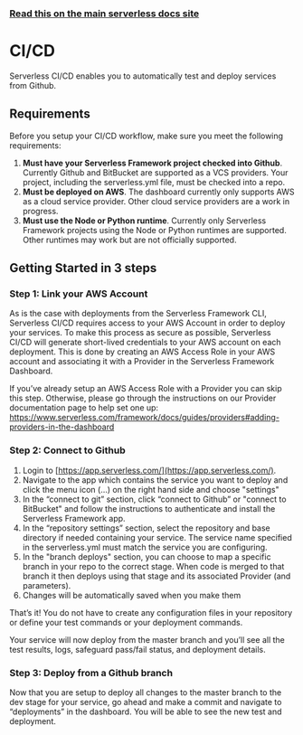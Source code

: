 <!--
title: Serverless Dashboard - CI/CD
menuText: CI/CD
menuOrder: 4
layout: Doc
-->

<!-- DOCS-SITE-LINK:START automatically generated  -->

### [Read this on the main serverless docs site](https://serverless.com/framework/docs/guides/cicd/)

<!-- DOCS-SITE-LINK:END -->

# CI/CD

Serverless CI/CD enables you to automatically test and deploy services from Github.

## Requirements

Before you setup your CI/CD workflow, make sure you meet the following requirements:

1. **Must have your Serverless Framework project checked into Github**. Currently Github and BitBucket are supported as a VCS providers. Your project, including the serverless.yml file, must be checked into a repo.
2. **Must be deployed on AWS**. The dashboard currently only supports AWS as a cloud service provider. Other cloud service providers are a work in progress.
3. **Must use the Node or Python runtime**. Currently only Serverless Framework projects using the Node or Python runtimes are supported. Other runtimes may work but are not officially supported.

## Getting Started in 3 steps

### Step 1: Link your AWS Account

As is the case with deployments from the Serverless Framework CLI, Serverless CI/CD requires access to your AWS Account in order to deploy your services. To make this process as secure as possible, Serverless CI/CD will generate short-lived credentials to your AWS account on each deployment. This is done by creating an AWS Access Role in your AWS account and associating it with a Provider in the Serverless Framework Dashboard.

If you’ve already setup an AWS Access Role with a Provider you can skip this step. Otherwise, please go through the instructions on our Provider documentation page to help set one up: https://www.serverless.com/framework/docs/guides/providers#adding-providers-in-the-dashboard

### Step 2: Connect to Github

1. Login to [https://app.serverless.com/](https://app.serverless.com/).
2. Navigate to the app which contains the service you want to deploy and click the menu icon (...) on the right hand side and choose "settings"
3. In the “connect to git” section, click “connect to Github” or "connect to BitBucket" and follow the instructions to authenticate and install the Serverless Framework app.
4. In the “repository settings” section, select the repository and base directory if needed containing your service. The service name specified in the serverless.yml must match the service you are configuring.
5. In the "branch deploys" section, you can choose to map a specific branch in your repo to the correct stage. When code is merged to that branch it then deploys using that stage and its associated Provider (and parameters).
6. Changes will be automatically saved when you make them

That’s it! You do not have to create any configuration files in your repository or define your test commands or your
deployment commands.

Your service will now deploy from the master branch and you’ll see all the test results, logs, safeguard pass/fail
status, and deployment details.

### Step 3: Deploy from a Github branch

Now that you are setup to deploy all changes to the master branch to the dev stage for your service, go ahead and make a
commit and navigate to “deployments” in the dashboard. You will be able to see the new test and deployment.
